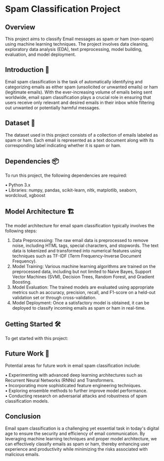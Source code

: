 # Spam Classification Project

## Overview
This project aims to classify Email messages as spam or ham (non-spam) using machine learning techniques. The project involves data cleaning, exploratory data analysis (EDA), text preprocessing, model building, evaluation, and model deployment.

## Introduction 🚀
Email spam classification is the task of automatically identifying and categorizing emails as either spam (unsolicited or unwanted emails) or ham (legitimate emails). With the ever-increasing volume of emails being sent worldwide, email spam classification plays a crucial role in ensuring that users receive only relevant and desired emails in their inbox while filtering out unwanted or potentially harmful messages.

## Dataset 📂
The dataset used in this project consists of a collection of emails labeled as spam or ham. Each email is represented as a text document along with its corresponding label indicating whether it is spam or ham.

## Dependencies 📦
To run this project, the following dependencies are required:

• Python 3.x  
• Libraries: numpy, pandas, scikit-learn, nltk, matplotlib, seaborn, wordcloud, xgboost  

## Model Architecture 🏗️
The model architecture for email spam classification typically involves the following steps:

1. Data Preprocessing: The raw email data is preprocessed to remove noise, including HTML tags, special characters, and stopwords. The text data is tokenized and transformed into numerical features using techniques such as TF-IDF (Term Frequency-Inverse Document Frequency).  
2. Model Training: Various machine learning algorithms are trained on the preprocessed data, including but not limited to Naive Bayes, Support Vector Machines (SVM), Decision Trees, Random Forest, and Gradient Boosting.  
3. Model Evaluation: The trained models are evaluated using appropriate metrics such as accuracy, precision, recall, and F1-score on a held-out validation set or through cross-validation.  
4. Model Deployment: Once a satisfactory model is obtained, it can be deployed to classify incoming emails as spam or ham in real-time.  
## Getting Started 🛠️

To get started with this project:


## Future Work 🚀
Potential areas for future work in email spam classification include:

• Experimenting with advanced deep learning architectures such as Recurrent Neural Networks (RNNs) and Transformers.  
• Incorporating more sophisticated feature engineering techniques.  
• Exploring ensemble methods to further improve model performance.  
• Conducting research on adversarial attacks and robustness of spam classification models.  
## Conclusion
Email spam classification is a challenging yet essential task in today's digital age to ensure the security and efficiency of email communication. By leveraging machine learning techniques and proper model architecture, we can effectively classify emails as spam or ham, thereby enhancing user experience and productivity while minimizing the risks associated with malicious emails.

